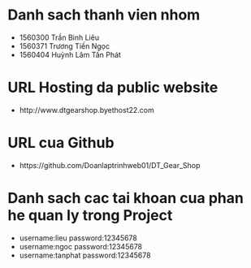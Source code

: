 # Danh sach thanh vien nhom
<ul>
  <li>1560300 Trần Bình Liêu</li>
  <li>1560371 Trương Tiến Ngọc</li>
  <li>1560404 Huỳnh Lâm Tấn Phát</li>
</ul>

# URL Hosting da public website
<ul>
  <li>http://www.dtgearshop.byethost22.com</li>
</ul>

# URL cua Github
<ul>
  <li>https://github.com/Doanlaptrinhweb01/DT_Gear_Shop</li>
</ul>

# Danh sach cac tai khoan cua phan he quan ly trong Project
<ul>
  <li>username:lieu  password:12345678</li>
  <li>username:ngoc  password:12345678</li>
  <li>username:tanphat  password:12345678</li>
</ul>